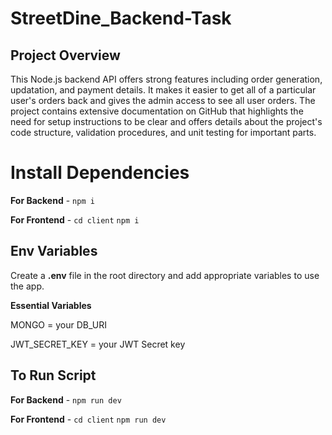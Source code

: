 # StreetDine_Backend-Task

## Project Overview 
This Node.js backend API offers strong features including order generation, updatation, and payment details. It makes it easier to get all of a particular user's orders back and gives the admin access to see all user orders. The project contains extensive documentation on GitHub that highlights the need for setup instructions to be clear and offers details about the project's code structure, validation procedures, and unit testing for important parts.

# Install Dependencies

**For Backend** - `npm i`

**For Frontend** - `cd client`  `npm i`

## Env Variables

Create a **.env** file in the root directory and add appropriate variables to use the app.

**Essential Variables**

MONGO = your DB_URI

JWT_SECRET_KEY = your JWT Secret key

## To Run Script

**For Backend** - `npm run dev`

**For Frontend** - `cd client` `npm run dev`

